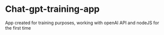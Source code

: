 # Chat-gpt-training-app
App created for training purposes, working with openAI API and nodeJS for the first time
